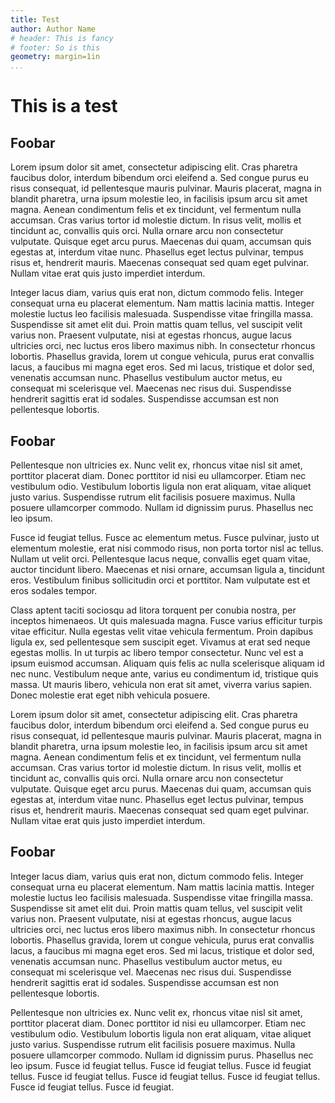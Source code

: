 ```yaml
---
title: Test
author: Author Name
# header: This is fancy
# footer: So is this
geometry: margin=1in
...
```


# This is a test

## Foobar

Lorem ipsum dolor sit amet, consectetur adipiscing elit. Cras pharetra faucibus dolor, interdum bibendum orci eleifend a. Sed congue purus eu risus consequat, id pellentesque mauris pulvinar. Mauris placerat, magna in blandit pharetra, urna ipsum molestie leo, in facilisis ipsum arcu sit amet magna. Aenean condimentum felis et ex tincidunt, vel fermentum nulla accumsan. Cras varius tortor id molestie dictum. In risus velit, mollis et tincidunt ac, convallis quis orci. Nulla ornare arcu non consectetur vulputate. Quisque eget arcu purus. Maecenas dui quam, accumsan quis egestas at, interdum vitae nunc. Phasellus eget lectus pulvinar, tempus risus et, hendrerit mauris. Maecenas consequat sed quam eget pulvinar. Nullam vitae erat quis justo imperdiet interdum.

Integer lacus diam, varius quis erat non, dictum commodo felis. Integer consequat urna eu placerat elementum. Nam mattis lacinia mattis. Integer molestie luctus leo facilisis malesuada. Suspendisse vitae fringilla massa. Suspendisse sit amet elit dui. Proin mattis quam tellus, vel suscipit velit varius non. Praesent vulputate, nisi at egestas rhoncus, augue lacus ultricies orci, nec luctus eros libero maximus nibh. In consectetur rhoncus lobortis. Phasellus gravida, lorem ut congue vehicula, purus erat convallis lacus, a faucibus mi magna eget eros. Sed mi lacus, tristique et dolor sed, venenatis accumsan nunc. Phasellus vestibulum auctor metus, eu consequat mi scelerisque vel. Maecenas nec risus dui. Suspendisse hendrerit sagittis erat id sodales. Suspendisse accumsan est non pellentesque lobortis.

## Foobar

Pellentesque non ultricies ex. Nunc velit ex, rhoncus vitae nisl sit amet, porttitor placerat diam. Donec porttitor id nisi eu ullamcorper. Etiam nec vestibulum odio. Vestibulum lobortis ligula non erat aliquam, vitae aliquet justo varius. Suspendisse rutrum elit facilisis posuere maximus. Nulla posuere ullamcorper commodo. Nullam id dignissim purus. Phasellus nec leo ipsum.

Fusce id feugiat tellus. Fusce ac elementum metus. Fusce pulvinar, justo ut elementum molestie, erat nisi commodo risus, non porta tortor nisl ac tellus. Nullam ut velit orci. Pellentesque lacus neque, convallis eget quam vitae, auctor tincidunt libero. Maecenas et nisi ornare, accumsan ligula a, tincidunt eros. Vestibulum finibus sollicitudin orci et porttitor. Nam vulputate est et eros sodales tempor.

Class aptent taciti sociosqu ad litora torquent per conubia nostra, per inceptos himenaeos. Ut quis malesuada magna. Fusce varius efficitur turpis vitae efficitur. Nulla egestas velit vitae vehicula fermentum. Proin dapibus ligula ex, sed pellentesque sem suscipit eget. Vivamus at erat sed neque egestas mollis. In ut turpis ac libero tempor consectetur. Nunc vel est a ipsum euismod accumsan. Aliquam quis felis ac nulla scelerisque aliquam id nec nunc. Vestibulum neque ante, varius eu condimentum id, tristique quis massa. Ut mauris libero, vehicula non erat sit amet, viverra varius sapien. Donec molestie erat eget nibh vehicula posuere.

Lorem ipsum dolor sit amet, consectetur adipiscing elit. Cras pharetra faucibus dolor, interdum bibendum orci eleifend a. Sed congue purus eu risus consequat, id pellentesque mauris pulvinar. Mauris placerat, magna in blandit pharetra, urna ipsum molestie leo, in facilisis ipsum arcu sit amet magna. Aenean condimentum felis et ex tincidunt, vel fermentum nulla accumsan. Cras varius tortor id molestie dictum. In risus velit, mollis et tincidunt ac, convallis quis orci. Nulla ornare arcu non consectetur vulputate. Quisque eget arcu purus. Maecenas dui quam, accumsan quis egestas at, interdum vitae nunc. Phasellus eget lectus pulvinar, tempus risus et, hendrerit mauris. Maecenas consequat sed quam eget pulvinar. Nullam vitae erat quis justo imperdiet interdum.

## Foobar

Integer lacus diam, varius quis erat non, dictum commodo felis. Integer consequat urna eu placerat elementum. Nam mattis lacinia mattis. Integer molestie luctus leo facilisis malesuada. Suspendisse vitae fringilla massa. Suspendisse sit amet elit dui. Proin mattis quam tellus, vel suscipit velit varius non. Praesent vulputate, nisi at egestas rhoncus, augue lacus ultricies orci, nec luctus eros libero maximus nibh. In consectetur rhoncus lobortis. Phasellus gravida, lorem ut congue vehicula, purus erat convallis lacus, a faucibus mi magna eget eros. Sed mi lacus, tristique et dolor sed, venenatis accumsan nunc. Phasellus vestibulum auctor metus, eu consequat mi scelerisque vel. Maecenas nec risus dui. Suspendisse hendrerit sagittis erat id sodales. Suspendisse accumsan est non pellentesque lobortis.

Pellentesque non ultricies ex. Nunc velit ex, rhoncus vitae nisl sit amet, porttitor placerat diam. Donec porttitor id nisi eu ullamcorper. Etiam nec vestibulum odio. Vestibulum lobortis ligula non erat aliquam, vitae aliquet justo varius. Suspendisse rutrum elit facilisis posuere maximus. Nulla posuere ullamcorper commodo. Nullam id dignissim purus. Phasellus nec leo ipsum. Fusce id feugiat tellus. Fusce id feugiat tellus. Fusce id feugiat tellus. Fusce id feugiat tellus. Fusce id feugiat tellus. Fusce id feugiat tellus. Fusce id feugiat tellus. Fusce id feugiat.